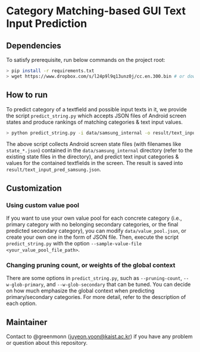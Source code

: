 # Category Matching-based GUI Text Input Prediction

## Dependencies

To satisfy prerequisite, run below commands on the project root:

```bash
> pip install -r requirements.txt 
> wget https://www.dropbox.com/s/l24p9l9q13unz0j/cc.en.300.bin # or download directly from https://www.dropbox.com/s/l24p9l9q13unz0j/cc.en.300.bin?raw=1

```

## How to run

To predict category of a textfield and possible input texts in it, we provide the script `predict_string.py` which accepts JSON files of Android screen states and produce rankings of matching categories & text input values.

```bash 
> python predict_string.py -i data/samsung_internal -o result/text_input_pred_samsung.json --predict-value --sample-value-file data/value_pool.json
```

The above script collects Android screen state files (with filenames like `state_*.json`) contained in the `data/samsung_internal` directory (refer to the existing state files in the directory), and predict text input categories & values for the contained textfields in the screen. The result is saved into `result/text_input_pred_samsung.json`.


## Customization

### Using custom value pool

If you want to use your own value pool for each concrete category (i.e., primary category with no belonging secondary categories, or the final predicted secondary category), you can modify `data/value_pool.json`, or create your own one in the form of JSON file. Then, execute the script `predict_string.py` with the option `--sample-value-file <your_value_pool_file_path>`.

### Changing pruning count, or weights of the global context
There are some options in `predict_string.py`, such as `--pruning-count`, `--w-glob-primary`, and `--w-glob-secondary` that can be tuned. You can decide on how much emphasize the global context when predicting primary/secondary categories. For more detail, refer to the description of each option.

## Maintainer
Contact to @greenmonn (juyeon.yoon@kaist.ac.kr) if you have any problem or question about this repository.